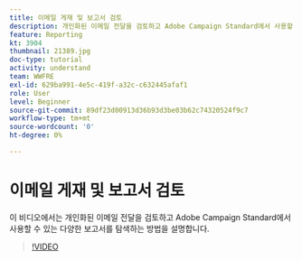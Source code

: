 ```yaml
---
title: 이메일 게재 및 보고서 검토
description: 개인화된 이메일 전달을 검토하고 Adobe Campaign Standard에서 사용할 수 있는 다양한 보고서를 탐색하는 방법을 알아봅니다.
feature: Reporting
kt: 3904
thumbnail: 21389.jpg
doc-type: tutorial
activity: understand
team: WWFRE
exl-id: 629ba991-4e5c-419f-a32c-c632445afaf1
role: User
level: Beginner
source-git-commit: 89df23d00913d36b93d3be03b62c74320524f9c7
workflow-type: tm+mt
source-wordcount: '0'
ht-degree: 0%

---
```


# 이메일 게재 및 보고서 검토

이 비디오에서는 개인화된 이메일 전달을 검토하고 Adobe Campaign Standard에서 사용할 수 있는 다양한 보고서를 탐색하는 방법을 설명합니다.

>[!VIDEO](https://video.tv.adobe.com/v/21389?quality=12&learn=on)
